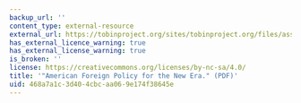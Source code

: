 ```yaml
---
backup_url: ''
content_type: external-resource
external_url: https://tobinproject.org/sites/tobinproject.org/files/assets/Make_America_Safe_American_Foreign_Policy_For_New_Era.pdf
has_external_licence_warning: true
has_external_license_warning: true
is_broken: ''
license: https://creativecommons.org/licenses/by-nc-sa/4.0/
title: '"American Foreign Policy for the New Era." (PDF)'
uid: 468a7a1c-3d40-4cbc-aa06-9e174f38645e
---
```

